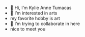 - 👋 Hi, I’m Kylie Anne Tumacas
- 👀 I’m interested in arts
- my favorite hobby is art
- 💞️ I’m trying to collaborate in here
- nice to meet you

<!---
Kylie is ✿new✿ in here care to 
welcome her...
--->
